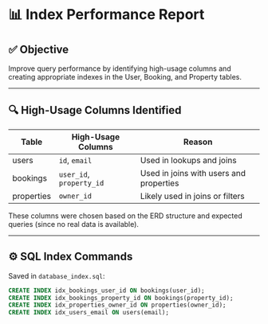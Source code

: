 # 📊 Index Performance Report

## ✅ Objective

Improve query performance by identifying high-usage columns and creating appropriate indexes in the User, Booking, and Property tables.

---

## 🔍 High-Usage Columns Identified

| Table      | High-Usage Columns               | Reason                                      |
|------------|----------------------------------|---------------------------------------------|
| users      | `id`, `email`                    | Used in lookups and joins                   |
| bookings   | `user_id`, `property_id`         | Used in joins with users and properties     |
| properties | `owner_id`                       | Likely used in joins or filters             |

These columns were chosen based on the ERD structure and expected queries (since no real data is available).

---

## ⚙️ SQL Index Commands

Saved in `database_index.sql`:

```sql
CREATE INDEX idx_bookings_user_id ON bookings(user_id);
CREATE INDEX idx_bookings_property_id ON bookings(property_id);
CREATE INDEX idx_properties_owner_id ON properties(owner_id);
CREATE INDEX idx_users_email ON users(email);

